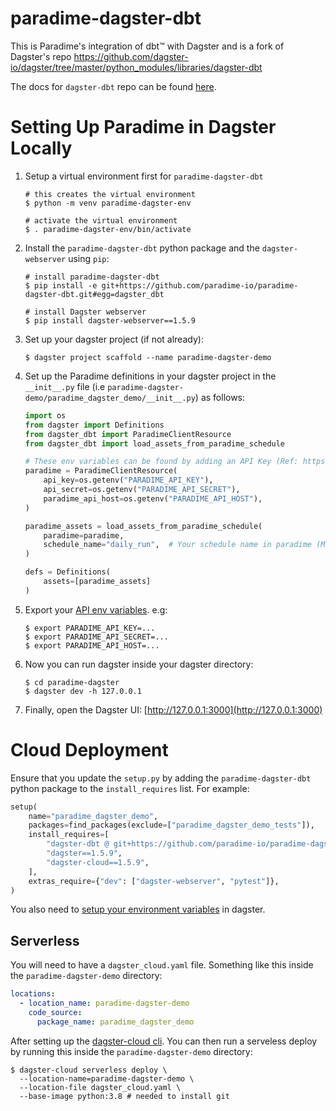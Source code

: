 # paradime-dagster-dbt

This is Paradime's integration of dbt™ with Dagster and is a fork of Dagster's repo https://github.com/dagster-io/dagster/tree/master/python_modules/libraries/dagster-dbt

The docs for `dagster-dbt` repo can be found
[here](https://docs.dagster.io/_apidocs/libraries/dagster-dbt).

# Setting Up Paradime in Dagster Locally

1. Setup a virtual environment first for `paradime-dagster-dbt`
   ```shell
   # this creates the virtual environment
   $ python -m venv paradime-dagster-env

   # activate the virtual environment
   $ . paradime-dagster-env/bin/activate
   ```

2. Install the `paradime-dagster-dbt` python package and the `dagster-webserver` using `pip`:
   ```shell
   # install paradime-dagster-dbt
   $ pip install -e git+https://github.com/paradime-io/paradime-dagster-dbt.git#egg=dagster_dbt

   # install Dagster webserver
   $ pip install dagster-webserver==1.5.9
   ```
   
3. Set up your dagster project (if not already):
   ```shell
   $ dagster project scaffold --name paradime-dagster-demo
   ```

4. Set up the Paradime definitions in your dagster project in the `__init__.py` file (i.e `paradime-dagster-demo/paradime_dagster_demo/__init__.py`) as follows:
   ```python
   import os
   from dagster import Definitions
   from dagster_dbt import ParadimeClientResource
   from dagster_dbt import load_assets_from_paradime_schedule
   
   # These env variables can be found by adding an API Key (Ref: https://docs.paradime.io/app-help/app-settings/generate-api-keys)
   paradime = ParadimeClientResource(
       api_key=os.getenv("PARADIME_API_KEY"),
       api_secret=os.getenv("PARADIME_API_SECRET"),
       paradime_api_host=os.getenv("PARADIME_API_HOST"),
   )
   
   paradime_assets = load_assets_from_paradime_schedule(
       paradime=paradime,
       schedule_name="daily_run",  # Your schedule name in paradime (Must not include spaces)
   )
   
   defs = Definitions(
       assets=[paradime_assets]
   )

   ```
   
5. Export your [API env variables](https://docs.paradime.io/app-help/app-settings/generate-api-keys). e.g:
   ```shell
   $ export PARADIME_API_KEY=...
   $ export PARADIME_API_SECRET=...
   $ export PARADIME_API_HOST=...
   ```

6. Now you can run dagster inside your dagster directory:
   ```shell
   $ cd paradime-dagster
   $ dagster dev -h 127.0.0.1
   ```

7. Finally, open the Dagster UI: [http://127.0.0.1:3000](http://127.0.0.1:3000)

# Cloud Deployment

Ensure that you update the `setup.py` by adding the `paradime-dagster-dbt` python package to the `install_requires` list. For example:
```python
setup(
    name="paradime_dagster_demo",
    packages=find_packages(exclude=["paradime_dagster_demo_tests"]),
    install_requires=[
        "dagster-dbt @ git+https://github.com/paradime-io/paradime-dagster-dbt.git@1.5.9#egg=dagster_dbt",
        "dagster==1.5.9",
        "dagster-cloud==1.5.9",
    ],
    extras_require={"dev": ["dagster-webserver", "pytest"]},
)
```

You also need to [setup your environment variables](https://docs.dagster.io/guides/dagster/using-environment-variables-and-secrets) in dagster.


## Serverless
You will need to have a `dagster_cloud.yaml` file. Something like this inside the `paradime-dagster-demo` directory:
```yaml
locations:
  - location_name: paradime-dagster-demo
    code_source:
      package_name: paradime_dagster_demo
```

After setting up the [dagster-cloud cli](https://docs.dagster.io/dagster-cloud/managing-deployments/dagster-cloud-cli). You can then run a serveless deploy by running this inside the `paradime-dagster-demo` directory:
```shell
$ dagster-cloud serverless deploy \
  --location-name=paradime-dagster-demo \
  --location-file dagster_cloud.yaml \
  --base-image python:3.8 # needed to install git
```